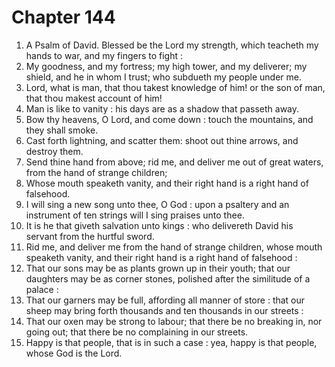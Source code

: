 # Chapter 144

1. A Psalm of David. Blessed be the Lord my strength, which teacheth my hands to war, and my fingers to fight :
2. My goodness, and my fortress; my high tower, and my deliverer; my shield, and he in whom I trust; who subdueth my people under me.
3. Lord, what is man, that thou takest knowledge of him! or the son of man, that thou makest account of him!
4. Man is like to vanity : his days are as a shadow that passeth away.
5. Bow thy heavens, O Lord, and come down : touch the mountains, and they shall smoke.
6. Cast forth lightning, and scatter them: shoot out thine arrows, and destroy them.
7. Send thine hand from above; rid me, and deliver me out of great waters, from the hand of strange children;
8. Whose mouth speaketh vanity, and their right hand is a right hand of falsehood.
9. I will sing a new song unto thee, O God : upon a psaltery and an instrument of ten strings will I sing praises unto thee.
10. It is he that giveth salvation unto kings : who delivereth David his servant from the hurtful sword.
11. Rid me, and deliver me from the hand of strange children, whose mouth speaketh vanity, and their right hand is a right hand of falsehood :
12. That our sons may be as plants grown up in their youth; that our daughters may be as corner stones, polished after the similitude of a palace :
13. That our garners may be full, affording all manner of store : that our sheep may bring forth thousands and ten thousands in our streets :
14. That our oxen may be strong to labour; that there be no breaking in, nor going out; that there be no complaining in our streets.
15. Happy is that people, that is in such a case : yea, happy is that people, whose God is the Lord.


